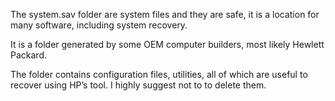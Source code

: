 The system.sav folder are system files and they are safe, it is a location for many software, including system recovery. 

It is a folder generated by some OEM computer builders, most likely Hewlett Packard. 

The folder contains configuration files, utilities, all of which are useful to recover using HP’s tool. I highly suggest not to to delete them.
